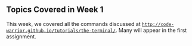 ## Topics Covered in Week 1
This week, we covered all the commands discussed at [`http://code-warrior.github.io/tutorials/the-terminal/`](http://code-warrior.github.io/tutorials/the-terminal/). Many will appear in the first assignment.
